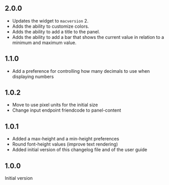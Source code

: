 ## 2.0.0

- Updates the widget to `macversion` 2.
- Adds the ability to customize colors.
- Adds the ability to add a title to the panel.
- Adds the ability to add a bar that shows the current value in relation to a
  minimum and maximum value.

## 1.1.0

- Add a preference for controlling how many decimals to use when displaying
  numbers

## 1.0.2

- Move to use pixel units for the initial size
- Change input endpoint friendcode to panel-content

## 1.0.1

- Added a max-height and a min-height preferences
- Round font-height values (improve text rendering)
- Added initial version of this changelog file and of the user guide

## 1.0.0

Initial version
